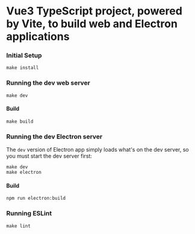 
# Vue3 TypeScript project, powered by Vite, to build web and Electron applications

### Initial Setup

    make install

### Running the dev web server

    make dev

#### Build

    make build

### Running the dev Electron server

The `dev` version of Electron app simply loads what's on the 
dev server, so you must start the dev server first:

    make dev
    make electron

#### Build

    npm run electron:build

### Running ESLint

    make lint
    
